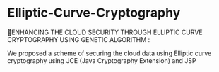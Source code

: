 # Elliptic-Curve-Cryptography
ENHANCING THE CLOUD SECURITY THROUGH ELLIPTIC CURVE CRYPTOGRAPHY USING GENETIC ALGORITHM  :

We proposed a scheme of securing the cloud data using Elliptic curve cryptography using 
JCE (Java Cryptography Extension) and JSP 
